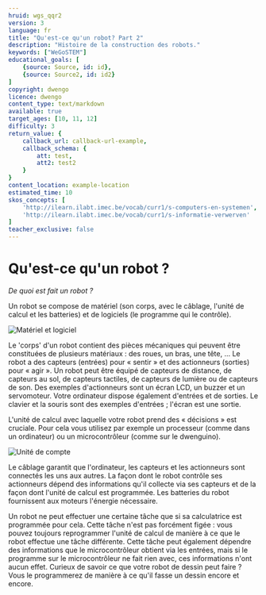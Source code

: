 ```yaml
---
hruid: wgs_qqr2
version: 3
language: fr
title: "Qu'est-ce qu'un robot? Part 2"
description: "Histoire de la construction des robots."
keywords: ["WeGoSTEM"]
educational_goals: [
    {source: Source, id: id}, 
    {source: Source2, id: id2}
]
copyright: dwengo
licence: dwengo
content_type: text/markdown
available: true
target_ages: [10, 11, 12]
difficulty: 3
return_value: {
    callback_url: callback-url-example,
    callback_schema: {
        att: test,
        att2: test2
    }
}
content_location: example-location
estimated_time: 10
skos_concepts: [
    'http://ilearn.ilabt.imec.be/vocab/curr1/s-computers-en-systemen', 
    'http://ilearn.ilabt.imec.be/vocab/curr1/s-informatie-verwerven'
]
teacher_exclusive: false
---
```


# Qu'est-ce qu'un robot ?

*De quoi est fait un robot ?*

Un robot se compose de matériel (son corps, avec le câblage, l'unité de calcul et les batteries) et de logiciels (le programme qui le contrôle).

![](embed/hardsoftware.png "Matériel et logiciel")

Le 'corps' d'un robot contient des pièces mécaniques qui peuvent être constituées de plusieurs matériaux : des roues, un bras, une tête, ...
Le robot a des capteurs (entrées) pour « sentir » et des actionneurs (sorties) pour « agir ». Un robot peut être équipé de capteurs de distance, de capteurs au sol, de capteurs tactiles, de capteurs de lumière ou de capteurs de son.
Des exemples d'actionneurs sont un écran LCD, un buzzer et un servomoteur. Votre ordinateur dispose également d'entrées et de sorties. Le clavier et la souris sont des exemples d'entrées ; l'écran est une sortie.

L'unité de calcul avec laquelle votre robot prend des « décisions » est cruciale. Pour cela vous utilisez par exemple un processeur (comme dans un ordinateur) ou un microcontrôleur (comme sur le dwenguino).

![](embed/Dwenguinobordje.png "Unité de compte")

Le câblage garantit que l'ordinateur, les capteurs et les actionneurs sont connectés les uns aux autres. La façon dont le robot contrôle ses actionneurs dépend des informations qu'il collecte via ses capteurs et de la façon dont l'unité de calcul est programmée. Les batteries du robot fournissent aux moteurs l'énergie nécessaire.

Un robot ne peut effectuer une certaine tâche que si sa calculatrice est programmée pour cela. Cette tâche n'est pas forcément figée : vous pouvez toujours reprogrammer l'unité de calcul de manière à ce que le robot effectue une tâche différente. Cette tâche peut également dépendre des informations que le microcontrôleur obtient via les entrées, mais si le programme sur le microcontrôleur ne fait rien avec, ces informations n'ont aucun effet.
Curieux de savoir ce que votre robot de dessin peut faire ? Vous le programmerez de manière à ce qu'il fasse un dessin encore et encore.